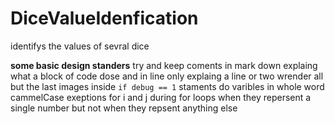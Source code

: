 # DiceValueIdenfication
 identifys the values of sevral dice

**some basic design standers**
try and keep coments in mark down explaing what a block of code dose and in line only explaing a line or two
wrender all but the last images inside ```if debug == 1``` staments
do varibles in whole word cammelCase
exeptions for i and j during for loops when they repersent a single number but not when they repsent anything else
